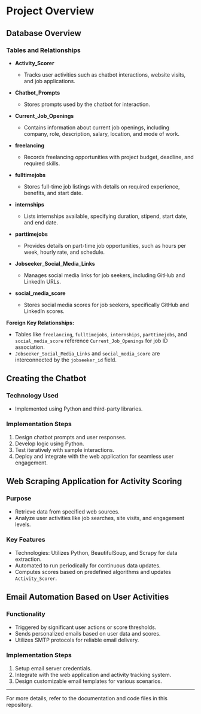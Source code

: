 # Project Overview

## Database Overview

### Tables and Relationships

- **Activity_Scorer**
  - Tracks user activities such as chatbot interactions, website visits, and job applications.
  
- **Chatbot_Prompts**
  - Stores prompts used by the chatbot for interaction.
  
- **Current_Job_Openings**
  - Contains information about current job openings, including company, role, description, salary, location, and mode of work.
  
- **freelancing**
  - Records freelancing opportunities with project budget, deadline, and required skills.
  
- **fulltimejobs**
  - Stores full-time job listings with details on required experience, benefits, and start date.
  
- **internships**
  - Lists internships available, specifying duration, stipend, start date, and end date.
  
- **parttimejobs**
  - Provides details on part-time job opportunities, such as hours per week, hourly rate, and schedule.
  
- **Jobseeker_Social_Media_Links**
  - Manages social media links for job seekers, including GitHub and LinkedIn URLs.
  
- **social_media_score**
  - Stores social media scores for job seekers, specifically GitHub and LinkedIn scores.
  
**Foreign Key Relationships:**
- Tables like `freelancing`, `fulltimejobs`, `internships`, `parttimejobs`, and `social_media_score` reference `Current_Job_Openings` for job ID association.
- `Jobseeker_Social_Media_Links` and `social_media_score` are interconnected by the `jobseeker_id` field.

## Creating the Chatbot

### Technology Used
- Implemented using Python and third-party libraries.

### Implementation Steps
1. Design chatbot prompts and user responses.
2. Develop logic using Python.
3. Test iteratively with sample interactions.
4. Deploy and integrate with the web application for seamless user engagement.

## Web Scraping Application for Activity Scoring

### Purpose
- Retrieve data from specified web sources.
- Analyze user activities like job searches, site visits, and engagement levels.

### Key Features
- Technologies: Utilizes Python, BeautifulSoup, and Scrapy for data extraction.
- Automated to run periodically for continuous data updates.
- Computes scores based on predefined algorithms and updates `Activity_Scorer`.

## Email Automation Based on User Activities

### Functionality
- Triggered by significant user actions or score thresholds.
- Sends personalized emails based on user data and scores.
- Utilizes SMTP protocols for reliable email delivery.

### Implementation Steps
1. Setup email server credentials.
2. Integrate with the web application and activity tracking system.
3. Design customizable email templates for various scenarios.

---

For more details, refer to the documentation and code files in this repository.
